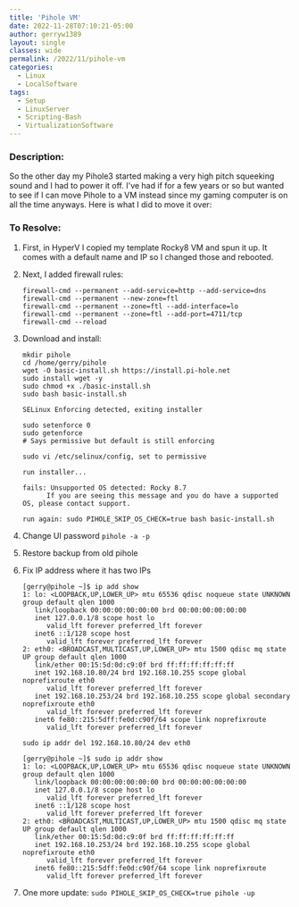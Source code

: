 ```yaml
---
title: 'Pihole VM'
date: 2022-11-28T07:10:21-05:00
author: gerryw1389
layout: single
classes: wide
permalink: /2022/11/pihole-vm
categories:
  - Linux
  - LocalSoftware
tags:
  - Setup
  - LinuxServer
  - Scripting-Bash
  - VirtualizationSoftware
---
```

<!--more-->

### Description:

So the other day my Pihole3 started making a very high pitch squeeking sound and I had to power it off. I've had if for a few years or so but wanted to see if I can move Pihole to a VM instead since my gaming computer is on all the time anyways. Here is what I did to move it over:

### To Resolve:

1. First, in HyperV I copied my template Rocky8 VM and spun it up. It comes with a default name and IP so I changed those and rebooted.

1. Next, I added firewall rules:

   ```shell
   firewall-cmd --permanent --add-service=http --add-service=dns
   firewall-cmd --permanent --new-zone=ftl
   firewall-cmd --permanent --zone=ftl --add-interface=lo
   firewall-cmd --permanent --zone=ftl --add-port=4711/tcp
   firewall-cmd --reload
   ```

1. Download and install:

   ```escape
   mkdir pihole
   cd /home/gerry/pihole
   wget -O basic-install.sh https://install.pi-hole.net
   sudo install wget -y
   sudo chmod +x ./basic-install.sh
   sudo bash basic-install.sh

   SELinux Enforcing detected, exiting installer

   sudo setenforce 0
   sudo getenforce
   # Says permissive but default is still enforcing

   sudo vi /etc/selinux/config, set to permissive

   run installer...

   fails: Unsupported OS detected: Rocky 8.7
         If you are seeing this message and you do have a supported OS, please contact support.

   run again: sudo PIHOLE_SKIP_OS_CHECK=true bash basic-install.sh
   ```

1. Change UI password `pihole -a -p`

1. Restore backup from old pihole

1. Fix IP address where it has two IPs

   ```escape
   [gerry@pihole ~]$ ip add show
   1: lo: <LOOPBACK,UP,LOWER_UP> mtu 65536 qdisc noqueue state UNKNOWN group default qlen 1000  
      link/loopback 00:00:00:00:00:00 brd 00:00:00:00:00:00
      inet 127.0.0.1/8 scope host lo
         valid_lft forever preferred_lft forever
      inet6 ::1/128 scope host
         valid_lft forever preferred_lft forever
   2: eth0: <BROADCAST,MULTICAST,UP,LOWER_UP> mtu 1500 qdisc mq state UP group default qlen 1000
      link/ether 00:15:5d:0d:c9:0f brd ff:ff:ff:ff:ff:ff
      inet 192.168.10.80/24 brd 192.168.10.255 scope global noprefixroute eth0
         valid_lft forever preferred_lft forever
      inet 192.168.10.253/24 brd 192.168.10.255 scope global secondary noprefixroute eth0
         valid_lft forever preferred_lft forever
      inet6 fe80::215:5dff:fe0d:c90f/64 scope link noprefixroute
         valid_lft forever preferred_lft forever

   sudo ip addr del 192.168.10.80/24 dev eth0

   [gerry@pihole ~]$ sudo ip addr show
   1: lo: <LOOPBACK,UP,LOWER_UP> mtu 65536 qdisc noqueue state UNKNOWN group default qlen 1000  
      link/loopback 00:00:00:00:00:00 brd 00:00:00:00:00:00
      inet 127.0.0.1/8 scope host lo
         valid_lft forever preferred_lft forever
      inet6 ::1/128 scope host
         valid_lft forever preferred_lft forever
   2: eth0: <BROADCAST,MULTICAST,UP,LOWER_UP> mtu 1500 qdisc mq state UP group default qlen 1000
      link/ether 00:15:5d:0d:c9:0f brd ff:ff:ff:ff:ff:ff
      inet 192.168.10.253/24 brd 192.168.10.255 scope global noprefixroute eth0
         valid_lft forever preferred_lft forever
      inet6 fe80::215:5dff:fe0d:c90f/64 scope link noprefixroute
         valid_lft forever preferred_lft forever
   ```

1. One more update: `sudo PIHOLE_SKIP_OS_CHECK=true pihole -up`
